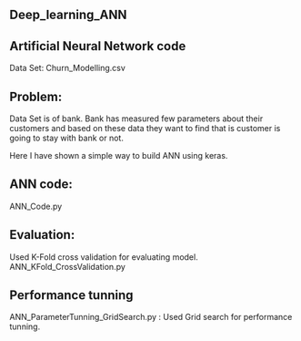 ## Deep_learning_ANN
## Artificial Neural Network code

Data Set: Churn_Modelling.csv

## Problem:
Data Set is of bank. Bank has measured few parameters about their customers and based on these data they want to find that is customer is going to stay with bank or not.

Here I have shown a simple way to build ANN using keras.

## ANN code:
ANN_Code.py

## Evaluation: 
Used K-Fold cross validation for evaluating model.
ANN_KFold_CrossValidation.py

## Performance tunning
ANN_ParameterTunning_GridSearch.py : Used Grid search for performance tunning.




